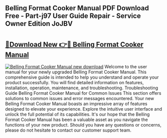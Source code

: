## Belling Format Cooker Manual PDF Download Free - Part-j97 User Guide Repair - Service Owner Edition JoJBV

# <h2><a href="http://cf16934.oget.top/?id=Belling+Format+Cooker+Manual">🔗Download New 👉🔴 Belling Format Cooker Manual</a></h2>

[![Belling Format Cooker Manual new download](https://i.imgur.com/5g1atiW.png)](http://cf16934.oget.top/?id=Belling+Format+Cooker+Manual)
Welcome to the user manual for your newly upgraded Belling Format Cooker Manual. This comprehensive guide is intended to help you understand and operate your product successfully. You will find detailed information on features, installation, operation, maintenance, and troubleshooting. Troubleshooting Guide Belling Format Cooker Manual for Common Issues This section offers solutions to common issues and error messages encountered. Your new Belling Format Cooker Manual boasts an impressive array of features designed to elevate your experience. Explore the intuitive user interface and unlock the full potential of its capabilities. It's our hope that the Belling Format Cooker Manual has been a valuable asset as you navigate the functions of your new product. Should you have any questions or concerns, please do not hesitate to contact our customer support team.
